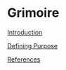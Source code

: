 # Grimoire

[Introduction](introduction.md)

[Defining Purpose](defining-purpose.md)

[References](references.md)